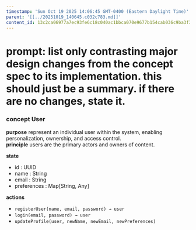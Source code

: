 ```yaml
---
timestamp: 'Sun Oct 19 2025 14:06:45 GMT-0400 (Eastern Daylight Time)'
parent: '[[../20251019_140645.c032c783.md]]'
content_id: 13c2ca06977a7ec93fe6c18c040ac1bbca070e9677b154cab036c9ba3f3476d7
---
```


# prompt: list only contrasting major design changes from the concept spec to its implementation. this should just be a summary. if there are no changes, state it.

### concept User

**purpose** represent an individual user within the system, enabling personalization, ownership, and access control.\
**principle** users are the primary actors and owners of content.

**state**

* id : UUID
* name : String
* email : String
* preferences : Map\[String, Any]

**actions**

* `registerUser(name, email, password) → user`
* `login(email, password) → user`
* `updateProfile(user, newName, newEmail, newPreferences)`

